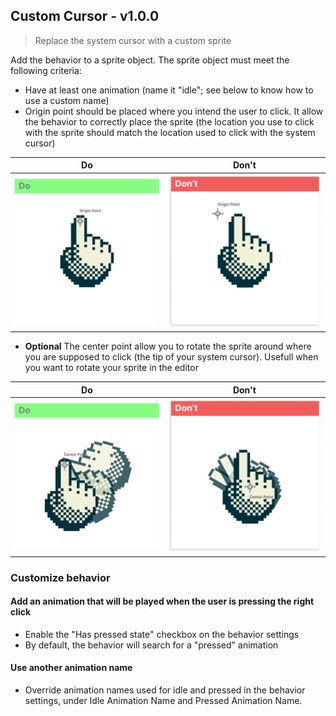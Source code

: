 
## Custom Cursor - v1.0.0

> Replace the system cursor with a custom sprite

Add the behavior to a sprite object. The sprite object must meet the following criteria:

- Have at least one animation (name it "idle"; see below to know how to use a custom name)
- Origin point should be placed where you intend the user to click. It allow the behavior to correctly place the sprite (the location you use to click with the sprite should match the location used to click with the system cursor)

| Do                                                                                           | Don't                                                                                              |
| -------------------------------------------------------------------------------------------- | -------------------------------------------------------------------------------------------------- |
| ![Do place origin](https://github.com/DecampsRenan/gd-extensions/blob/main/CustomCursor/assets/Do%20origin.png) | ![Don't place origin](https://github.com/DecampsRenan/gd-extensions/blob/main/CustomCursor/assets/Don't%20origin.png) |

- **Optional** The center point allow you to rotate the sprite around where you are supposed to click (the tip of your system cursor). Usefull when you want to rotate your sprite in the editor

| Do                                                                                               | Don't                                                                                                  |
| ------------------------------------------------------------------------------------------------ | ------------------------------------------------------------------------------------------------------ |
| ![Do place rotation](https://github.com/DecampsRenan/gd-extensions/blob/main/CustomCursor/assets/Do%20rotation.png) | ![Don't place rotation](https://github.com/DecampsRenan/gd-extensions/blob/main/CustomCursor/assets/Don't%20rotation.png) |

### Customize behavior

#### Add an animation that will be played when the user is pressing the right click

- Enable the "Has pressed state" checkbox on the behavior settings
- By default, the behavior will search for a "pressed" animation

#### Use another animation name

- Override animation names used for idle and pressed in the behavior settings, under Idle Animation Name and Pressed Animation Name.

  